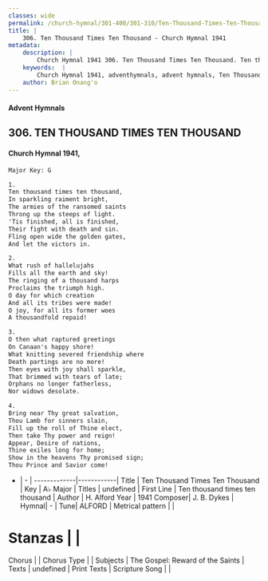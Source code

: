 ```yaml
---
classes: wide
permalink: /church-hymnal/301-400/301-310/Ten-Thousand-Times-Ten-Thousand/
title: |
    306. Ten Thousand Times Ten Thousand - Church Hymnal 1941
metadata:
    description: |
        Church Hymnal 1941 306. Ten Thousand Times Ten Thousand. Ten thousand times ten thousand, In sparkling raiment bright, The armies of the ransomed saints Throng up the steeps of light. 'Tis finished, all is finished, Their fight with death and sin. Fling open wide the golden gates, And let the victors in. 
    keywords:  |
        Church Hymnal 1941, adventhymnals, advent hymnals, Ten Thousand Times Ten Thousand, Ten thousand times ten thousand. 
    author: Brian Onang'o
---
```


#### Advent Hymnals
## 306. TEN THOUSAND TIMES TEN THOUSAND
####  Church Hymnal 1941,

```txt
Major Key: G

1.
Ten thousand times ten thousand,
In sparkling raiment bright,
The armies of the ransomed saints
Throng up the steeps of light.
'Tis finished, all is finished,
Their fight with death and sin.
Fling open wide the golden gates,
And let the victors in.

2.
What rush of hallelujahs
Fills all the earth and sky!
The ringing of a thousand harps
Proclaims the triumph high.
O day for which creation
And all its tribes were made!
O joy, for all its former woes
A thousandfold repaid!

3.
O then what raptured greetings
On Canaan's happy shore!
What knitting severed friendship where
Death partings are no more!
Then eyes with joy shall sparkle,
That brimmed with tears of late;
Orphans no longer fatherless,
Nor widows desolate.

4.
Bring near Thy great salvation,
Thou Lamb for sinners slain,
Fill up the roll of Thine elect,
Then take Thy power and reign!
Appear, Desire of nations,
Thine exiles long for home;
Show in the heavens Thy promised sign;
Thou Prince and Savior come!

```

- |   -  |
-------------|------------|
Title | Ten Thousand Times Ten Thousand |
Key | A♭ Major |
Titles | undefined |
First Line | Ten thousand times ten thousand |
Author | H. Alford
Year | 1941
Composer| J. B. Dykes |
Hymnal|  - |
Tune| ALFORD |
Metrical pattern | |
# Stanzas |  |
Chorus |  |
Chorus Type |  |
Subjects | The Gospel: Reward of the Saints |
Texts | undefined |
Print Texts | 
Scripture Song |  |
    
